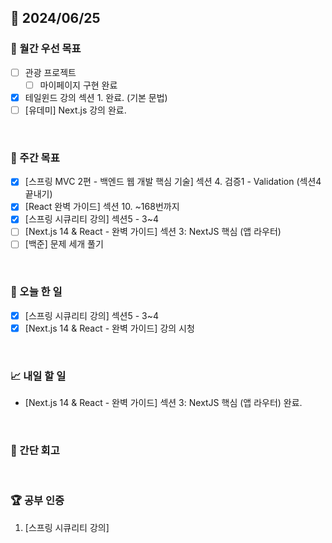 ## 📅 2024/06/25

### 🚀 월간 우선 목표

- [ ] 관광 프로젝트
  - [ ] 마이페이지 구현 완료
- [x] 테일윈드 강의 섹션 1. 완료. (기본 문법)
- [ ] [유데미] Next.js 강의 완료.

<br />

### 👏 주간 목표

- [x] [스프링 MVC 2편 - 백엔드 웹 개발 핵심 기술] 섹션 4. 검증1 - Validation (섹션4 끝내기)
- [x] [React 완벽 가이드] 섹션 10. ~168번까지
- [x] [스프링 시큐리티 강의] 섹션5 - 3~4
- [ ] [Next.js 14 & React - 완벽 가이드] 섹션 3: NextJS 핵심 (앱 라우터)
- [ ] [백준] 문제 세개 풀기

<br />

### 💯 오늘 한 일

- [x] [스프링 시큐리티 강의] 섹션5 - 3~4
- [x] [Next.js 14 & React - 완벽 가이드] 강의 시청

<br />

### 📈 내일 할 일

- [Next.js 14 & React - 완벽 가이드] 섹션 3: NextJS 핵심 (앱 라우터) 완료.

<br />

### 🤔 간단 회고

<br />

### 🏆 공부 인증

1. [스프링 시큐리티 강의]